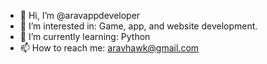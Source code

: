 - 👋 Hi, I’m @aravappdeveloper
- 👀 I’m interested in: Game, app, and website development.
- 🌱 I’m currently learning: Python
- 📫 How to reach me: aravhawk@gmail.com

<!---
aravhawk/aravhawk is a ✨ special ✨ repository because its `README.md` (this file) appears on your GitHub profile.
You can click the Preview link to take a look at your changes.
--->
